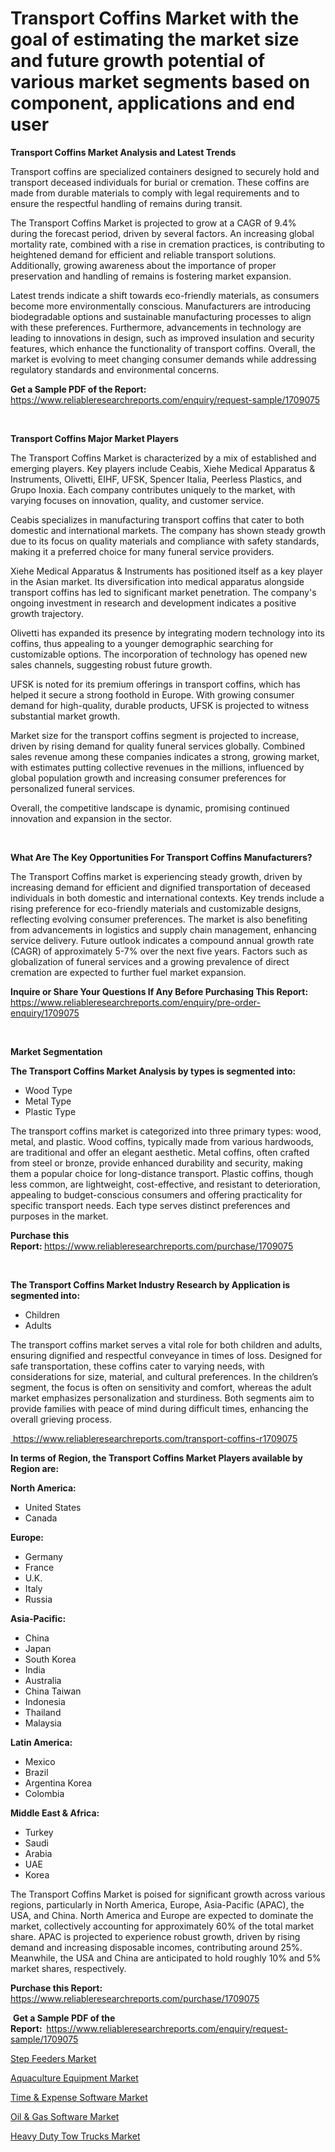 <p><h1>Transport Coffins Market with the goal of estimating the market size and future growth potential of various market segments based on component, applications and end user</h1></p><p><strong>Transport Coffins Market Analysis and Latest Trends</strong></p>
<p><p>Transport coffins are specialized containers designed to securely hold and transport deceased individuals for burial or cremation. These coffins are made from durable materials to comply with legal requirements and to ensure the respectful handling of remains during transit.</p><p>The Transport Coffins Market is projected to grow at a CAGR of 9.4% during the forecast period, driven by several factors. An increasing global mortality rate, combined with a rise in cremation practices, is contributing to heightened demand for efficient and reliable transport solutions. Additionally, growing awareness about the importance of proper preservation and handling of remains is fostering market expansion.</p><p>Latest trends indicate a shift towards eco-friendly materials, as consumers become more environmentally conscious. Manufacturers are introducing biodegradable options and sustainable manufacturing processes to align with these preferences. Furthermore, advancements in technology are leading to innovations in design, such as improved insulation and security features, which enhance the functionality of transport coffins. Overall, the market is evolving to meet changing consumer demands while addressing regulatory standards and environmental concerns.</p></p>
<p><strong>Get a Sample PDF of the Report:&nbsp;</strong> <a href="https://www.reliableresearchreports.com/enquiry/request-sample/1709075?utm_campaign=34&utm_medium=2&utm_source=Github&utm_content=ia&utm_term=21102024&utm_id=transport-coffins">https://www.reliableresearchreports.com/enquiry/request-sample/1709075</a></p>
<p>&nbsp;</p>
<p><strong>Transport Coffins Major Market Players</strong></p>
<p><p>The Transport Coffins Market is characterized by a mix of established and emerging players. Key players include Ceabis, Xiehe Medical Apparatus & Instruments, Olivetti, EIHF, UFSK, Spencer Italia, Peerless Plastics, and Grupo Inoxia. Each company contributes uniquely to the market, with varying focuses on innovation, quality, and customer service.</p><p>Ceabis specializes in manufacturing transport coffins that cater to both domestic and international markets. The company has shown steady growth due to its focus on quality materials and compliance with safety standards, making it a preferred choice for many funeral service providers.</p><p>Xiehe Medical Apparatus & Instruments has positioned itself as a key player in the Asian market. Its diversification into medical apparatus alongside transport coffins has led to significant market penetration. The company's ongoing investment in research and development indicates a positive growth trajectory.</p><p>Olivetti has expanded its presence by integrating modern technology into its coffins, thus appealing to a younger demographic searching for customizable options. The incorporation of technology has opened new sales channels, suggesting robust future growth.</p><p>UFSK is noted for its premium offerings in transport coffins, which has helped it secure a strong foothold in Europe. With growing consumer demand for high-quality, durable products, UFSK is projected to witness substantial market growth.</p><p>Market size for the transport coffins segment is projected to increase, driven by rising demand for quality funeral services globally. Combined sales revenue among these companies indicates a strong, growing market, with estimates putting collective revenues in the millions, influenced by global population growth and increasing consumer preferences for personalized funeral services. </p><p>Overall, the competitive landscape is dynamic, promising continued innovation and expansion in the sector.</p></p>
<p>&nbsp;</p>
<p><strong>What Are The Key Opportunities For Transport Coffins Manufacturers?</strong></p>
<p><p>The Transport Coffins market is experiencing steady growth, driven by increasing demand for efficient and dignified transportation of deceased individuals in both domestic and international contexts. Key trends include a rising preference for eco-friendly materials and customizable designs, reflecting evolving consumer preferences. The market is also benefiting from advancements in logistics and supply chain management, enhancing service delivery. Future outlook indicates a compound annual growth rate (CAGR) of approximately 5-7% over the next five years. Factors such as globalization of funeral services and a growing prevalence of direct cremation are expected to further fuel market expansion.</p></p>
<p><strong>Inquire or Share Your Questions If Any Before Purchasing This Report:</strong> <a href="https://www.reliableresearchreports.com/enquiry/pre-order-enquiry/1709075?utm_campaign=34&utm_medium=2&utm_source=Github&utm_content=ia&utm_term=21102024&utm_id=transport-coffins">https://www.reliableresearchreports.com/enquiry/pre-order-enquiry/1709075</a></p>
<p>&nbsp;</p>
<p><strong>Market Segmentation</strong></p>
<p><strong>The Transport Coffins Market Analysis by types is segmented into:</strong></p>
<p><ul><li>Wood Type</li><li>Metal Type</li><li>Plastic Type</li></ul></p>
<p><p>The transport coffins market is categorized into three primary types: wood, metal, and plastic. Wood coffins, typically made from various hardwoods, are traditional and offer an elegant aesthetic. Metal coffins, often crafted from steel or bronze, provide enhanced durability and security, making them a popular choice for long-distance transport. Plastic coffins, though less common, are lightweight, cost-effective, and resistant to deterioration, appealing to budget-conscious consumers and offering practicality for specific transport needs. Each type serves distinct preferences and purposes in the market.</p></p>
<p><strong>Purchase this Report:&nbsp;</strong><a href="https://www.reliableresearchreports.com/purchase/1709075?utm_campaign=34&utm_medium=2&utm_source=Github&utm_content=ia&utm_term=21102024&utm_id=transport-coffins">https://www.reliableresearchreports.com/purchase/1709075</a></p>
<p>&nbsp;</p>
<p><strong>The Transport Coffins Market Industry Research by Application is segmented into:</strong></p>
<p><ul><li>Children</li><li>Adults</li></ul></p>
<p><p>The transport coffins market serves a vital role for both children and adults, ensuring dignified and respectful conveyance in times of loss. Designed for safe transportation, these coffins cater to varying needs, with considerations for size, material, and cultural preferences. In the children’s segment, the focus is often on sensitivity and comfort, whereas the adult market emphasizes personalization and sturdiness. Both segments aim to provide families with peace of mind during difficult times, enhancing the overall grieving process.</p></p>
<p><a href="https://www.reliableresearchreports.com/transport-coffins-r1709075?utm_campaign=34&utm_medium=2&utm_source=Github&utm_content=ia&utm_term=21102024&utm_id=transport-coffins">&nbsp;https://www.reliableresearchreports.com/transport-coffins-r1709075</a></p>
<p><strong>In terms of Region, the Transport Coffins Market Players available by Region are:</strong></p>
<p>
    <p> <strong> North America: </strong>
        <ul>
            <li>United States</li>
            <li>Canada</li>
        </ul>
        </p> 
    <p> <strong> Europe: </strong>
        <ul>
            <li>Germany</li>
            <li>France</li>
            <li>U.K.</li>
            <li>Italy</li>
            <li>Russia</li>
        </ul>
        </p> 
    <p> <strong> Asia-Pacific: </strong>
        <ul>
            <li>China</li>
            <li>Japan</li>
            <li>South Korea</li>
            <li>India</li>
            <li>Australia</li>
            <li>China Taiwan</li>
            <li>Indonesia</li>
            <li>Thailand</li>
            <li>Malaysia</li>
        </ul>
        </p> 
    <p> <strong> Latin America: </strong>
        <ul>
            <li>Mexico</li>
            <li>Brazil</li>
            <li>Argentina Korea</li>
            <li>Colombia</li>
        </ul>
        </p> 
    <p> <strong> Middle East & Africa: </strong>
        <ul>
            <li>Turkey</li>
            <li>Saudi</li>
            <li>Arabia</li>
            <li>UAE</li>
            <li>Korea</li>
        </ul>
    </p>
    </p>
<p><p>The Transport Coffins Market is poised for significant growth across various regions, particularly in North America, Europe, Asia-Pacific (APAC), the USA, and China. North America and Europe are expected to dominate the market, collectively accounting for approximately 60% of the total market share. APAC is projected to experience robust growth, driven by rising demand and increasing disposable incomes, contributing around 25%. Meanwhile, the USA and China are anticipated to hold roughly 10% and 5% market shares, respectively.</p></p>
<p><strong>Purchase this Report: </strong><a href="https://www.reliableresearchreports.com/purchase/1709075?utm_campaign=34&utm_medium=2&utm_source=Github&utm_content=ia&utm_term=21102024&utm_id=transport-coffins">https://www.reliableresearchreports.com/purchase/1709075</a></p>
<p>&nbsp;<strong>Get a Sample PDF of the Report:&nbsp;&nbsp;</strong><a href="https://www.reliableresearchreports.com/enquiry/request-sample/1709075?utm_campaign=34&utm_medium=2&utm_source=Github&utm_content=ia&utm_term=21102024&utm_id=transport-coffins">https://www.reliableresearchreports.com/enquiry/request-sample/1709075</a></p>
<p><strong></strong></p>
<p><p><a href="https://github.com/ryanbell8967/Market-Research-Report-List-1/blob/main/step-feeders-market.md?utm_campaign=34&utm_medium=2&utm_source=Github&utm_content=ia&utm_term=21102024&utm_id=transport-coffins">Step Feeders Market</a></p><p><a href="https://issuu.com/reportprime-2/docs/aquaculture-equipment-market-size-2_dfe00a318570a6?utm_campaign=34&utm_medium=2&utm_source=Github&utm_content=ia&utm_term=21102024&utm_id=transport-coffins">Aquaculture Equipment Market</a></p><p><a href="https://www.linkedin.com/pulse/analyzing-time-expense-software-market-dynamics-growth-kceye?utm_campaign=34&utm_medium=2&utm_source=Github&utm_content=ia&utm_term=21102024&utm_id=transport-coffins">Time & Expense Software Market</a></p><p><a href="https://www.linkedin.com/pulse/strategic-roadmap-success-global-oil-gas-software-market-rbh3e?utm_campaign=34&utm_medium=2&utm_source=Github&utm_content=ia&utm_term=21102024&utm_id=transport-coffins">Oil & Gas Software Market</a></p><p><a href="https://issuu.com/reportprime-2/docs/heavy-duty-tow-trucks-market-size-2_d59d8cca2c93b6?utm_campaign=34&utm_medium=2&utm_source=Github&utm_content=ia&utm_term=21102024&utm_id=transport-coffins">Heavy Duty Tow Trucks Market</a></p></p>